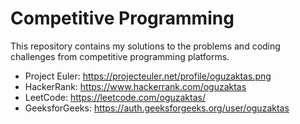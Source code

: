 # Competitive Programming

This repository contains my solutions to the problems and coding challenges from competitive programming platforms.
- Project Euler: https://projecteuler.net/profile/oguzaktas.png
- HackerRank: https://www.hackerrank.com/oguzaktas
- LeetCode: https://leetcode.com/oguzaktas/
- GeeksforGeeks: https://auth.geeksforgeeks.org/user/oguzaktas

